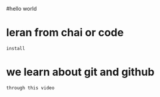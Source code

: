 #hello world 

# leran from chai or code
```install```

# we learn about git and github 
``` through this video ```
